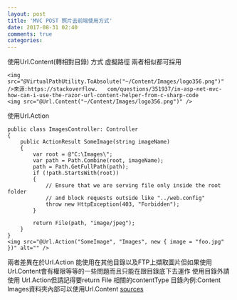 ```yaml
---
layout: post
title: 'MVC POST 照片去前端使用方式'
date: 2017-08-31 02:40
comments: true
categories: 
---
```


使用Url.Content(轉相對目錄) 方式
虛擬路徑
兩者相似都可採用

	<img src="@VirtualPathUtility.ToAbsolute("~/Content/Images/logo356.png")" />來源:https://stackoverflow.	com/questions/351937/in-asp-net-mvc-how-can-i-use-the-razor-url-content-helper-from-c-sharp-code
	<img src="@Url.Content("~/Content/Images/logo356.png")" />

使用Url.Action

	public class ImagesController: Controller
	{
	    public ActionResult SomeImage(string imageName)
	    {
	        var root = @"C:\Images\";
	        var path = Path.Combine(root, imageName);
	        path = Path.GetFullPath(path);
	        if (!path.StartsWith(root))
	        {
	            // Ensure that we are serving file only inside the root folder
	            // and block requests outside like "../web.config"
	            throw new HttpException(403, "Forbidden");
	        }
	
	        return File(path, "image/jpeg");
	    }
	}
	<img src="@Url.Action("SomeImage", "Images", new { image = "foo.jpg" })" alt="" />

兩者差異在於Url.Action 能使用在其他目錄以及FTP上擷取圖片但如果使用Url.Content會有權限等等的一些問題而且只能在跟目錄底下去運作
使用目錄外請使用 Url.Action但請記得要return File 相關的contentType
目錄內例:Content Images資料夾內部可以使用Url.Content 
[sources](https://stackoverflow.com/questions/12589771/set-src-property-in-view-to-a-url-outside-of-the-mvc3-project)